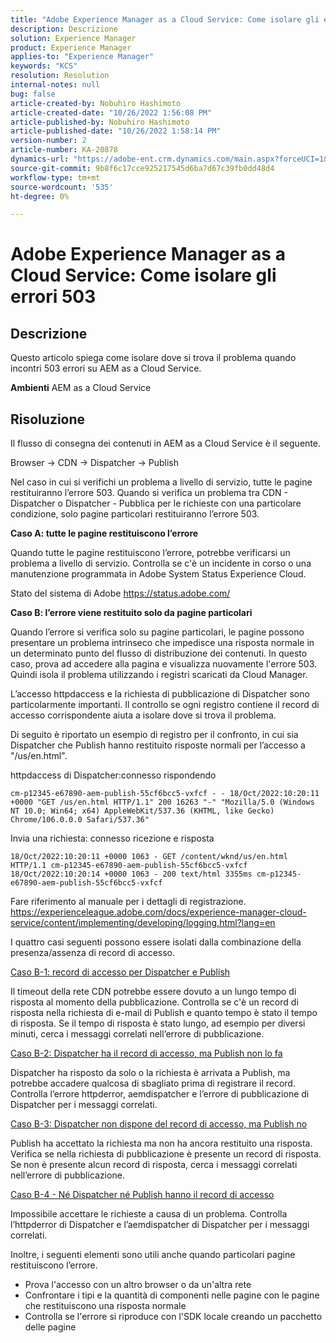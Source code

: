 ```yaml
---
title: "Adobe Experience Manager as a Cloud Service: Come isolare gli errori 503"
description: Descrizione
solution: Experience Manager
product: Experience Manager
applies-to: "Experience Manager"
keywords: "KCS"
resolution: Resolution
internal-notes: null
bug: false
article-created-by: Nobuhiro Hashimoto
article-created-date: "10/26/2022 1:56:08 PM"
article-published-by: Nobuhiro Hashimoto
article-published-date: "10/26/2022 1:58:14 PM"
version-number: 2
article-number: KA-20878
dynamics-url: "https://adobe-ent.crm.dynamics.com/main.aspx?forceUCI=1&pagetype=entityrecord&etn=knowledgearticle&id=705a2aeb-3555-ed11-bba2-6045bd006b4b"
source-git-commit: 9b8f6c17cce925217545d6ba7d67c39fb0dd48d4
workflow-type: tm+mt
source-wordcount: '535'
ht-degree: 0%

---
```


# Adobe Experience Manager as a Cloud Service: Come isolare gli errori 503

## Descrizione


Questo articolo spiega come isolare dove si trova il problema quando incontri 503 errori su AEM as a Cloud Service.

<b>Ambienti</b>
AEM as a Cloud Service


## Risoluzione


Il flusso di consegna dei contenuti in AEM as a Cloud Service è il seguente.

Browser -> CDN -> Dispatcher -> Publish

Nel caso in cui si verifichi un problema a livello di servizio, tutte le pagine restituiranno l’errore 503. Quando si verifica un problema tra CDN - Dispatcher o Dispatcher - Pubblica per le richieste con una particolare condizione, solo pagine particolari restituiranno l’errore 503.



<b>Caso A: tutte le pagine restituiscono l’errore</b>

Quando tutte le pagine restituiscono l’errore, potrebbe verificarsi un problema a livello di servizio. Controlla se c&#39;è un incidente in corso o una manutenzione programmata in Adobe System Status Experience Cloud.

Stato del sistema di Adobe https://status.adobe.com/



<b>Caso B: l’errore viene restituito solo da pagine particolari</b>

Quando l’errore si verifica solo su pagine particolari, le pagine possono presentare un problema intrinseco che impedisce una risposta normale in un determinato punto del flusso di distribuzione dei contenuti. In questo caso, prova ad accedere alla pagina e visualizza nuovamente l&#39;errore 503. Quindi isola il problema utilizzando i registri scaricati da Cloud Manager.

L’accesso httpdaccess e la richiesta di pubblicazione di Dispatcher sono particolarmente importanti. Il controllo se ogni registro contiene il record di accesso corrispondente aiuta a isolare dove si trova il problema.

Di seguito è riportato un esempio di registro per il confronto, in cui sia Dispatcher che Publish hanno restituito risposte normali per l’accesso a &quot;/us/en.html&quot;.

httpdaccess di Dispatcher:connesso rispondendo


```
cm-p12345-e67890-aem-publish-55cf6bcc5-vxfcf - - 18/Oct/2022:10:20:11 +0000 "GET /us/en.html HTTP/1.1" 200 16263 "-" "Mozilla/5.0 (Windows NT 10.0; Win64; x64) AppleWebKit/537.36 (KHTML, like Gecko) Chrome/106.0.0.0 Safari/537.36"
```




Invia una richiesta: connesso ricezione e risposta


```
18/Oct/2022:10:20:11 +0000 1063 - GET /content/wknd/us/en.html HTTP/1.1 cm-p12345-e67890-aem-publish-55cf6bcc5-vxfcf
18/Oct/2022:10:20:14 +0000 1063 - 200 text/html 3355ms cm-p12345-e67890-aem-publish-55cf6bcc5-vxfcf
```




Fare riferimento al manuale per i dettagli di registrazione.
https://experienceleague.adobe.com/docs/experience-manager-cloud-service/content/implementing/developing/logging.html?lang=en



I quattro casi seguenti possono essere isolati dalla combinazione della presenza/assenza di record di accesso.

<u>Caso B-1: record di accesso per Dispatcher e Publish</u>

Il timeout della rete CDN potrebbe essere dovuto a un lungo tempo di risposta al momento della pubblicazione. Controlla se c&#39;è un record di risposta nella richiesta di e-mail di Publish e quanto tempo è stato il tempo di risposta. Se il tempo di risposta è stato lungo, ad esempio per diversi minuti, cerca i messaggi correlati nell’errore di pubblicazione.

<u>Caso B-2: Dispatcher ha il record di accesso, ma Publish non lo fa</u>

Dispatcher ha risposto da solo o la richiesta è arrivata a Publish, ma potrebbe accadere qualcosa di sbagliato prima di registrare il record. Controlla l’errore httpderror, aemdispatcher e l’errore di pubblicazione di Dispatcher per i messaggi correlati.

<u>Caso B-3: Dispatcher non dispone del record di accesso, ma Publish no</u>

Publish ha accettato la richiesta ma non ha ancora restituito una risposta. Verifica se nella richiesta di pubblicazione è presente un record di risposta. Se non è presente alcun record di risposta, cerca i messaggi correlati nell’errore di pubblicazione.

<u>Caso B-4 - Né Dispatcher né Publish hanno il record di accesso</u>

Impossibile accettare le richieste a causa di un problema. Controlla l’httpderror di Dispatcher e l’aemdispatcher di Dispatcher per i messaggi correlati.



Inoltre, i seguenti elementi sono utili anche quando particolari pagine restituiscono l’errore.

- Prova l&#39;accesso con un altro browser o da un&#39;altra rete
- Confrontare i tipi e la quantità di componenti nelle pagine con le pagine che restituiscono una risposta normale
- Controlla se l&#39;errore si riproduce con l&#39;SDK locale creando un pacchetto delle pagine



